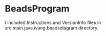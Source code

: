 # BeadsProgram

I included Instructions and VersionInfo files in src.main.java.ivang.beadsdiagram directory.
